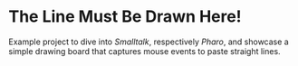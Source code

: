 # The Line Must Be Drawn Here!

Example project to dive into *Smalltalk*, respectively *Pharo*, and showcase a simple drawing board that captures mouse events to paste straight lines.
